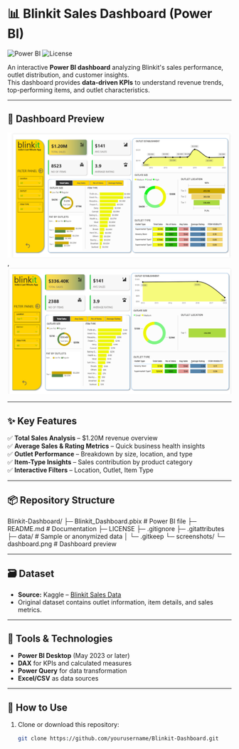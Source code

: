 # 📊 Blinkit Sales Dashboard (Power BI)

![Power BI](https://img.shields.io/badge/PowerBI-Dashboard-yellow)
![License](https://img.shields.io/badge/License-MIT-green)

An interactive **Power BI dashboard** analyzing Blinkit's sales performance, outlet distribution, and customer insights.  
This dashboard provides **data-driven KPIs** to understand revenue trends, top-performing items, and outlet characteristics.

---

## 📸 Dashboard Preview

![Blinkit Dashboard](screenshots/dashbord.png),![Blinkit Dashboard](screenshots/filtered.png)

---

## ✨ Key Features
✅ **Total Sales Analysis** – $1.20M revenue overview  
✅ **Average Sales & Rating Metrics** – Quick business health insights  
✅ **Outlet Performance** – Breakdown by size, location, and type  
✅ **Item-Type Insights** – Sales contribution by product category  
✅ **Interactive Filters** – Location, Outlet, Item Type  

---

## 📦 Repository Structure
Blinkit-Dashboard/
├─ Blinkit_Dashboard.pbix # Power BI file
├─ README.md # Documentation
├─ LICENSE
├─ .gitignore
├─ .gitattributes
├─ data/ # Sample or anonymized data
│ └─ .gitkeep
└─ screenshots/
└─ dashboard.png # Dashboard preview


---

## 🗃️ Dataset
- **Source:** Kaggle – [Blinkit Sales Data](https://www.kaggle.com)  
- Original dataset contains outlet information, item details, and sales metrics.

---

## 🧰 Tools & Technologies
- **Power BI Desktop** (May 2023 or later)
- **DAX** for KPIs and calculated measures
- **Power Query** for data transformation
- **Excel/CSV** as data sources

---

## 🚀 How to Use
1. Clone or download this repository:
   ```bash
   git clone https://github.com/yourusername/Blinkit-Dashboard.git
